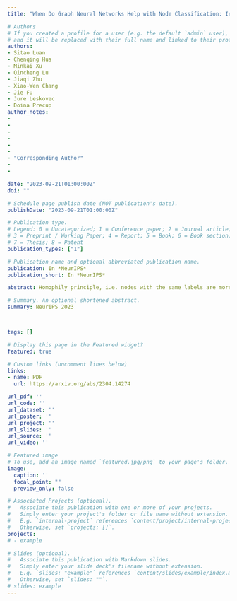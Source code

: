 ```yaml
---
title: "When Do Graph Neural Networks Help with Node Classification: Investigating the Homophily Principle on Node Distinguishability"

# Authors
# If you created a profile for a user (e.g. the default `admin` user), write the username (folder name) here 
# and it will be replaced with their full name and linked to their profile.
authors:
- Sitao Luan
- Chenqing Hua
- Minkai Xu
- Qincheng Lu
- Jiaqi Zhu
- Xiao-Wen Chang
- Jie Fu
- Jure Leskovec
- Doina Precup
author_notes:
-
-
-
-
- 
-
- "Corresponding Author"
-
- 

date: "2023-09-21T01:00:00Z"
doi: ""

# Schedule page publish date (NOT publication's date).
publishDate: "2023-09-21T01:00:00Z"

# Publication type.
# Legend: 0 = Uncategorized; 1 = Conference paper; 2 = Journal article;
# 3 = Preprint / Working Paper; 4 = Report; 5 = Book; 6 = Book section;
# 7 = Thesis; 8 = Patent
publication_types: ["1"]

# Publication name and optional abbreviated publication name.
publication: In *NeurIPS*
publication_short: In *NeurIPS*

abstract: Homophily principle, i.e. nodes with the same labels are more likely to be connected, was believed to be the main reason for the performance superiority of Graph Neural Networks (GNNs) over Neural Networks (NNs) on Node Classification (NC) tasks. Recently, people have developed theoretical results arguing that, even though the homophily principle is broken, the advantage of GNNs can still hold as long as nodes from the same class share similar neighborhood patterns, which questions the validity of homophily. However, this argument only considers intra-class Node Distinguishability (ND) and ignores inter-class ND, which is insufficient to study the effect of homophily. In this paper, we first demonstrate the aforementioned insufficiency with examples and argue that an ideal situation for ND is to have smaller intra-class ND than inter-class ND. To formulate this idea and have a better understanding of homophily, we propose Contextual Stochastic Block Model for Homophily (CSBM-H) and define two metrics, Probabilistic Bayes Error (PBE) and Expected Negative KL-divergence (ENKL), to quantify ND, through which we can also find how intra- and inter-class ND influence ND together. We visualize the results and give detailed analysis. Through experiments, we verified that the superiority of GNNs is indeed closely related to both intra- and inter-class ND regardless of homophily levels, based on which we define Kernel Performance Metric (KPM). KPM is a new non-linear, feature-based metric, which is tested to be more effective than the existing homophily metrics on revealing the advantage and disadvantage of GNNs on synthetic and real-world datasets.

# Summary. An optional shortened abstract.
summary: NeurIPS 2023



tags: []

# Display this page in the Featured widget?
featured: true

# Custom links (uncomment lines below)
links:
- name: PDF
  url: https://arxiv.org/abs/2304.14274

url_pdf: ''
url_code: ''
url_dataset: ''
url_poster: ''
url_project: ''
url_slides: ''
url_source: ''
url_video: ''

# Featured image
# To use, add an image named `featured.jpg/png` to your page's folder. 
image:
  caption: ''
  focal_point: ""
  preview_only: false

# Associated Projects (optional).
#   Associate this publication with one or more of your projects.
#   Simply enter your project's folder or file name without extension.
#   E.g. `internal-project` references `content/project/internal-project/index.md`.
#   Otherwise, set `projects: []`.
projects:
# - example

# Slides (optional).
#   Associate this publication with Markdown slides.
#   Simply enter your slide deck's filename without extension.
#   E.g. `slides: "example"` references `content/slides/example/index.md`.
#   Otherwise, set `slides: ""`.
# slides: example
---
```



<!-- {{% callout note %}}
Create your slides in Markdown - click the *Slides* button to check out the example.
{{% /callout %}} -->

<!-- Supplementary notes can be added here, including [code, math, and images](https://wowchemy.com/docs/writing-markdown-latex/). -->
